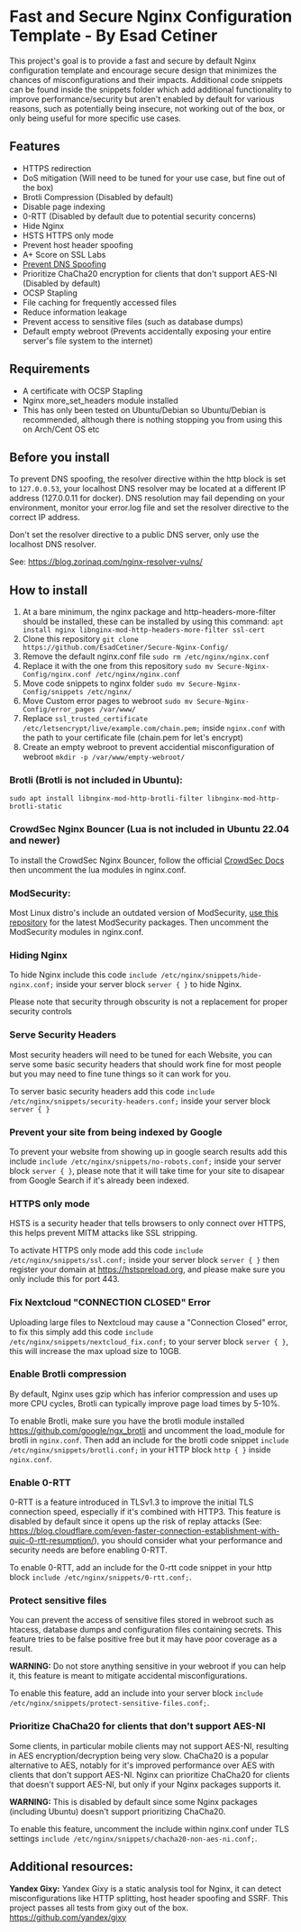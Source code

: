 # Fast and Secure Nginx Configuration Template - By Esad Cetiner
This project's goal is to provide a fast and secure by default Nginx configuration template and encourage secure design that minimizes the chances of misconfigurations and their impacts. Additional code snippets can be found inside the snippets folder which add additional functionality to improve performance/security but aren't enabled by default for various reasons, such as potentially being insecure, not working out of the box, or only being useful for more specific use cases.

## Features
- HTTPS redirection
- DoS mitigation (Will need to be tuned for your use case, but fine out of the box)
- Brotli Compression (Disabled by default)
- Disable page indexing
- 0-RTT (Disabled by default due to potential security concerns)
- Hide Nginx
- HSTS HTTPS only mode
- Prevent host header spoofing
- A+ Score on SSL Labs
- [Prevent DNS Spoofing](https://blog.zorinaq.com/nginx-resolver-vulns/)
- Prioritize ChaCha20 encryption for clients that don't support AES-NI (Disabled by default)
- OCSP Stapling
- File caching for frequently accessed files
- Reduce information leakage
- Prevent access to sensitive files (such as database dumps)
- Default empty webroot (Prevents accidentally exposing your entire server's file system to the internet)

## Requirements
- A certificate with OCSP Stapling
- Nginx more_set_headers module installed
- This has only been tested on Ubuntu/Debian so Ubuntu/Debian is recommended, although there is nothing stopping you from using this on Arch/Cent OS etc

## Before you install

To prevent DNS spoofing, the resolver directive within the http block is set to ``127.0.0.53``, your localhost DNS resolver may be located at a different IP address (127.0.0.11 for docker). DNS resolution may fail depending on your environment, monitor your error.log file and set the resolver directive to the correct IP address.

Don't set the resolver directive to a public DNS server, only use the localhost DNS resolver.

See: https://blog.zorinaq.com/nginx-resolver-vulns/

## How to install
1. At a bare minimum, the nginx package and http-headers-more-filter should be installed, these can be installed by using this command: ``apt install nginx libnginx-mod-http-headers-more-filter ssl-cert``
2. Clone this repository ``git clone https://github.com/EsadCetiner/Secure-Nginx-Config/``
3. Remove the default nginx.conf file ``sudo rm /etc/nginx/nginx.conf``
4. Replace it with the one from this repository ``sudo mv Secure-Nginx-Config/nginx.conf /etc/nginx/nginx.conf``
5. Move code snippets to nginx folder ``sudo mv Secure-Nginx-Config/snippets /etc/nginx/``
6. Move Custom error pages to webroot ``sudo mv Secure-Nginx-Config/error_pages /var/www/``
7. Replace ``ssl_trusted_certificate /etc/letsencrypt/live/example.com/chain.pem;`` inside ``nginx.conf`` with the path to your certificate file (chain.pem for let's encrypt) 
8. Create an empty webroot to prevent accidential misconfiguration of webroot ``mkdir -p /var/www/empty-webroot/``

### Brotli (Brotli is not included in Ubuntu):
``sudo apt install libnginx-mod-http-brotli-filter libnginx-mod-http-brotli-static``

### CrowdSec Nginx Bouncer (Lua is not included in Ubuntu 22.04 and newer)
To install the CrowdSec Nginx Bouncer, follow the official [CrowdSec Docs](https://docs.crowdsec.net/u/bouncers/nginx) then uncomment the lua modules in nginx.conf.

### ModSecurity:
Most Linux distro's include an outdated version of ModSecurity, [use this repository](https://modsecurity.digitalwave.hu/) for the latest ModSecurity packages. Then uncomment the ModSecurity modules in nginx.conf.

### Hiding Nginx
To hide Nginx include this code ``include /etc/nginx/snippets/hide-nginx.conf;`` inside your server block ``server { }`` to hide Nginx.

Please note that security through obscurity is not a replacement for proper security controls

### Serve Security Headers
Most security headers will need to be tuned for each Website, you can serve some basic security headers that should work fine for most people but you may need to fine tune things so it can work for you.

To server basic security headers add this code ``include /etc/nginx/snippets/security-headers.conf;`` inside your server block ``server { }``

### Prevent your site from being indexed by Google
To prevent your website from showing up in google search results add this include ``include /etc/nginx/snippets/no-robots.conf;`` inside your server block ``server { }``, please note that it will take time for your site to disapear from Google Search if it's already been indexed.

### HTTPS only mode
HSTS is a security header that tells browsers to only connect over HTTPS, this helps prevent MITM attacks like SSL stripping.

To activate HTTPS only mode add this code ``include /etc/nginx/snippets/ssl.conf;`` inside your server block ``server { }`` then register your domain at https://hstspreload.org, and please make sure you only include this for port 443.

### Fix Nextcloud "CONNECTION CLOSED" Error
Uploading large files to Nextcloud may cause a "Connection Closed" error, to fix this simply add this code ``include /etc/nginx/snippets/nextcloud_fix.conf;`` to your server block ``server { }``, this will increase the max upload size to 10GB. 

### Enable Brotli compression
By default, Nginx uses gzip which has inferior compression and uses up more CPU cycles, Brotli can typically improve page load times by 5-10%.

To enable Brotli, make sure you have the brotli module installed https://github.com/google/ngx_brotli and uncomment the load_module for brotli in ``nginx.conf``. Then add an include for the brotli code snippet ``include /etc/nginx/snippets/brotli.conf;`` in your HTTP block ``http { }`` inside ``nginx.conf``.

### Enable 0-RTT
0-RTT is a feature introduced in TLSv1.3 to improve the initial TLS connection speed, especially if it's combined with HTTP3. This feature is disabled by default since it opens up the risk of replay attacks (See: https://blog.cloudflare.com/even-faster-connection-establishment-with-quic-0-rtt-resumption/), you should consider what your performance and security needs are before enabling 0-RTT.

To enable 0-RTT, add an include for the 0-rtt code snippet in your http block ``include /etc/nginx/snippets/0-rtt.conf;``.

### Protect sensitive files
You can prevent the access of sensitive files stored in webroot such as htacess, database dumps and configuration files containing secrets. This feature tries to be false positive free but it may have poor coverage as a result.

**WARNING:** Do not store anything sensitive in your webroot if you can help it, this feature is meant to mitigate accidental misconfigurations.

To enable this feature, add an include into your server block ``include /etc/nginx/snippets/protect-sensitive-files.conf;``.

### Prioritize ChaCha20 for clients that don't support AES-NI
Some clients, in particular mobile clients may not support AES-NI, resulting in AES encryption/decryption being very slow. ChaCha20 is a popular alternative to AES, notably for it's improved performance over AES with clients that don't support AES-NI. Nginx can prioritize ChaCha20 for clients that doesn't support AES-NI, but only if your Nginx packages supports it.

**WARNING:** This is disabled by default since some Nginx packages (including Ubuntu) doesn't support prioritizing ChaCha20.

To enable this feature, uncomment the include within nginx.conf under TLS settings ``include /etc/nginx/snippets/chacha20-non-aes-ni.conf;``.

## Additional resources:
**Yandex Gixy:** Yandex Gixy is a static analysis tool for Nginx, it can detect misconfigurations like HTTP splitting, host header spoofing and SSRF. This project passes all tests from gixy out of the box. https://github.com/yandex/gixy
